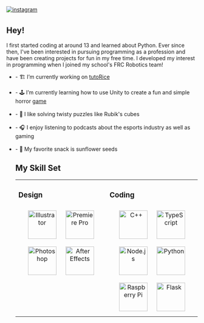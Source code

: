 <a href="https://instagram.com/thehassanali2" target="_blank">
<img src=https://img.shields.io/badge/thehassanali2-E4405F?&style=for-the-badge&logo=instagram&logoColor=white alt=instagram style="margin-bottom: 5px;" />
</a>  
  




  
  

<br/>  


## Hey!  
<p>

I first started coding at around 13 and learned about Python. Ever since then, I've been interested in pursuing programming as a profession and have been creating projects for fun in my free time. I developed my interest in programming when I joined my school's FRC Robotics team!  

</p>

<ul>

<li>- 🏗️ I’m currently working on <a href="https://github.com/Daggerpov/tutoRice-bot">tutoRice</a> </li></br>
  

<li>- 🕹️ I’m currently learning how to use Unity to create a fun and simple horror <a href="https://github.com/TheHassanAli2/Garden-Out">game</a> </li></br>
  

<li>- 🧩 I like solving twisty puzzles like Rubik's cubes </li></br>
  

<li>- 🎧 I enjoy listening to podcasts about the esports industry as well as gaming </li></br>
  

<li>- 🌻 My favorite snack is sunflower seeds </li>


## My Skill Set  
<table><tr><td valign="top" width="50%">



### Design  
<div align="center">  
<img style="margin: 10px" src="https://profilinator.rishav.dev/skills-assets/adobe_illustrator-icon.svg" alt="Illustrator" height="75" />  
<img style="margin: 10px" src="https://profilinator.rishav.dev/skills-assets/adobepremierepro.png" alt="Premiere Pro" height="75" />  
<img style="margin: 10px" src="https://profilinator.rishav.dev/skills-assets/photoshop-plain.svg" alt="Photoshop" height="75" />  
<img style="margin: 10px" src="https://profilinator.rishav.dev/skills-assets/aftereffects.png" alt="After Effects" height="75" />  
</div>

</td><td valign="top" width="50%">



### Coding  
<div align="center">  
<img style="margin: 10px" src="https://profilinator.rishav.dev/skills-assets/cplusplus-original.svg" alt="C++" height="75" />  
<img style="margin: 10px" src="https://profilinator.rishav.dev/skills-assets/typescript-original.svg" alt="TypeScript" height="75" />  
<img style="margin: 10px" src="https://profilinator.rishav.dev/skills-assets/nodejs-original-wordmark.svg" alt="Node.js" height="75" />  
<img style="margin: 10px" src="https://profilinator.rishav.dev/skills-assets/python-original.svg" alt="Python" height="75" />  
<img style="margin: 10px" src="https://profilinator.rishav.dev/skills-assets/raspberrypi.png" alt="Raspberry Pi" height="75" />  
<img style="margin: 10px" src="https://profilinator.rishav.dev/skills-assets/flask.png" alt="Flask" height="75" />  
</div>

</td></tr></table>  

<br/>  

  

<br/>  


<br />

